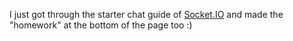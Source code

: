 I just got through the starter chat guide of [Socket.IO](https://socket.io/get-started/chat) and made the "homework" at the bottom of the page too :)
